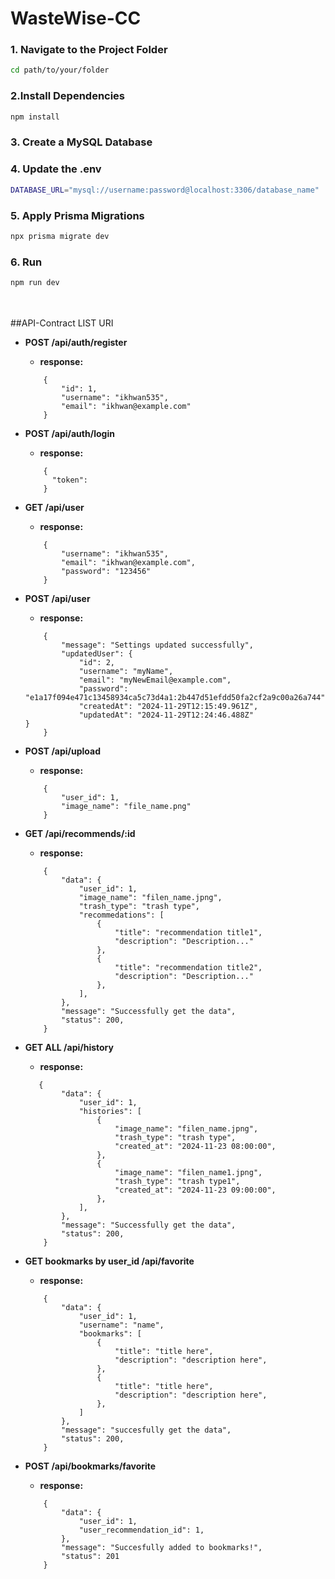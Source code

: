 # WasteWise-CC


### 1. Navigate to the Project Folder

```bash
cd path/to/your/folder
```

### 2.Install Dependencies
```bash
npm install
```
### 3. Create a MySQL Database
### 4. Update the .env
```bash
DATABASE_URL="mysql://username:password@localhost:3306/database_name"
```
### 5. Apply Prisma Migrations
```bash
npx prisma migrate dev
```
### 6. Run 
```bash
npm run dev
```

<br><br>
##API-Contract
LIST URI
-  **POST /api/auth/register**
    - **response:**
    ```json:output
        {
            "id": 1,
            "username": "ikhwan535",
            "email": "ikhwan@example.com"
        }
    ```
-  **POST /api/auth/login**
    - **response:**
    ```json:output
        {
          "token":
        }
    ```
-  **GET /api/user**
    - **response:**
    ```json:output
        {
            "username": "ikhwan535",
            "email": "ikhwan@example.com",
            "password": "123456"
        }
    ```
-  **POST /api/user**
    - **response:**
    ```json:output
        {
            "message": "Settings updated successfully",
            "updatedUser": {
                "id": 2,
                "username": "myName",
                "email": "myNewEmail@example.com",
                "password": "e1a17f094e471c13458934ca5c73d4a1:2b447d51efdd50fa2cf2a9c00a26a744",
                "createdAt": "2024-11-29T12:15:49.961Z",
                "updatedAt": "2024-11-29T12:24:46.488Z"
    }
        }
    ```

-  **POST /api/upload**
    - **response:**
    ```json:output
        {
            "user_id": 1,
            "image_name": "file_name.png"
        }
    ```
- **GET /api/recommends/:id**
    - **response:**
    ```json:output
        {
            "data": {
                "user_id": 1,
                "image_name": "filen_name.jpng",
                "trash_type": "trash type",
                "recommedations": [
                    {
                        "title": "recommendation title1",
                        "description": "Description..."
                    },
                    {
                        "title": "recommendation title2",
                        "description": "Description..."
                    },
                ],
            },
            "message": "Successfully get the data",
            "status": 200,
        }
    ```
- **GET ALL /api/history**
    - **response:**
    ```json:output
       {
            "data": {
                "user_id": 1,
                "histories": [
                    {
                        "image_name": "filen_name.jpng",
                        "trash_type": "trash type",
                        "created_at": "2024-11-23 08:00:00",
                    },
                    {
                        "image_name": "filen_name1.jpng",
                        "trash_type": "trash type1",
                        "created_at": "2024-11-23 09:00:00",
                    },
                ],
            },
            "message": "Successfully get the data",
            "status": 200,
        }
    ```
- **GET bookmarks by user_id /api/favorite**
    - **response:**
    ```json:output
        {
            "data": {
                "user_id": 1,
                "username": "name",
                "bookmarks": [
                    {
                        "title": "title here",
                        "description": "description here",
                    },
                    {
                        "title": "title here",
                        "description": "description here",
                    },
                ]
            },
            "message": "succesfully get the data",
            "status": 200,
        }
    ```
- **POST /api/bookmarks/favorite**
    - **response:**
    ```json:output
        {
            "data": {
                "user_id": 1,
                "user_recommendation_id": 1,
            },
            "message": "Succesfully added to bookmarks!",
            "status": 201
        }
    ```
